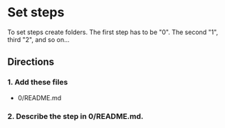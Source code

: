 # Set steps

To set steps create folders. The first step has to be "0". The second "1", third "2", and so on...

## Directions

### 1. Add these files
* 0/README.md

### 2. Describe the step in 0/README.md.